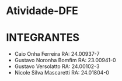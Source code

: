 # Atividade-DFE

# INTEGRANTES
- Caio Onha Ferreira RA: 24.00937-7
- Gustavo Noronha Bomfim RA: 23.00941-0 
- Gustavo Versolatto RA: 24.00102-3 
- Nicole Silva Mascaretti RA: 24.01804-0 
